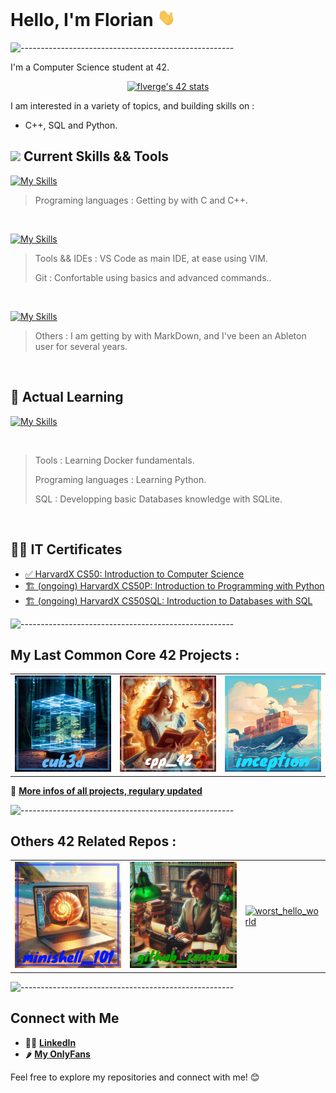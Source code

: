 # Hello, I'm Florian  <img src="https://github.com/maitreverge/maitreverge/blob/master/assets/Hi.gif" width="29px">


![-----------------------------------------------------](https://raw.githubusercontent.com/andreasbm/readme/master/assets/lines/rainbow.png)

I'm a Computer Science student at 42.

<!--- <div align=center>
<a href="https://github.com/Coday-meric/badge42"><img src="https://badge42.coday.fr/api/v2/clppvo4x5190601t6rwfyn6u9/stats?cursusId=21&coalitionId=318" alt="flverge's 42 stats" /></a>
</div> --->

<div align=center>
  <a href="https://github.com/oakoudad/badge42"><img src="https://badge.mediaplus.ma/greenbinary/flverge?1337Badge=off&UM6P=off" alt="flverge's 42 stats" /></a>
</div>



I am interested in a variety of topics, and building skills on : 
- C++, SQL and Python.

## <img src="https://media2.giphy.com/media/QssGEmpkyEOhBCb7e1/giphy.gif?cid=ecf05e47a0n3gi1bfqntqmob8g9aid1oyj2wr3ds3mg700bl&rid=giphy.gif" width ="25">              Current Skills && Tools

[![My Skills](https://skillicons.dev/icons?i=c,cpp)](https://skillicons.dev)
<br>

> Programing languages : Getting by with C and C++.
> 
</br>

[![My Skills](https://skillicons.dev/icons?i=vscode,vim,git)](https://skillicons.dev)
<br>

> Tools && IDEs : VS Code as main IDE, at ease using VIM.
> 
> Git : Confortable using basics and advanced commands..
</br>

[![My Skills](https://skillicons.dev/icons?i=markdown,ableton)](https://skillicons.dev)
<br>

> Others : I am getting by with MarkDown, and I've been an Ableton user for several years.
</br>

## 🧠 Actual Learning

[![My Skills](https://skillicons.dev/icons?i=docker,python,sqlite)](https://skillicons.dev)

<br>

> Tools : Learning Docker fundamentals.
>
> Programing languages : Learning Python.
>
> SQL : Developping basic Databases knowledge with SQLite.

</br>

## 🧑‍🎓 IT Certificates
- [✅ HarvardX CS50: Introduction to Computer Science](https://courses.edx.org/certificates/3c23245bdf0142f3b892530c677d34bb)
- [🏗️ (ongoing) HarvardX CS50P: Introduction to Programming with Python](https://www.edx.org/learn/python/harvard-university-cs50-s-introduction-to-programming-with-python)
- [🏗️ (ongoing) HarvardX CS50SQL: Introduction to Databases with SQL](https://www.edx.org/learn/sql/harvard-university-cs50-s-introduction-to-databases-with-sql)


![-----------------------------------------------------](https://raw.githubusercontent.com/andreasbm/readme/master/assets/lines/rainbow.png)

## My Last Common Core 42 Projects :

<table>
  <tr>
    <td>
      <a href="https://github.com/maitreverge/cub3d">
        <img src="https://github.com/maitreverge/cub3d/blob/master/img/cub3d.png" alt="cub3d" width="100%">
      </a>
    </td>
    <td>
      <a href="https://github.com/maitreverge/cpp_42">
        <img src="https://github.com/maitreverge/cpp_42/blob/master/img/cpp_42.png" alt="cpp_42" width="100%">
      </a>
    </td>
    <td>
      <a href="https://github.com/maitreverge/inception">
        <img src="https://github.com/maitreverge/inception/blob/master/img/inception.png" alt="inception" width="100%">
      </a>
    </td>
  </tr>
</table>


🚀 [**More infos of all projects, regulary updated**](https://github.com/maitreverge/42_projects)

![-----------------------------------------------------](https://raw.githubusercontent.com/andreasbm/readme/master/assets/lines/rainbow.png)

## Others 42 Related Repos :

<table>
  <tr>
    <td>
      <a href="https://github.com/maitreverge/minishell_101">
        <img src="https://github.com/maitreverge/minishell_101/blob/master/img/minishell_101.png" alt="minishell_101" width="100%">
      </a>
    </td>
    <td>
      <a href="https://github.com/maitreverge/github_readme">
        <img src="https://github.com/maitreverge/github_readme/blob/master/img/github.png" alt="github_readme" width="100%">
      </a>
    </td>
    <td>
      <a href="https://github.com/maitreverge/worst_hello_world">
        <img src="https://github.com/maitreverge/worst_hello_world/blob/master/img/whw.png" alt="worst_hello_world" width="100%">
      </a>
    </td>
  </tr>
</table>



![-----------------------------------------------------](https://raw.githubusercontent.com/andreasbm/readme/master/assets/lines/rainbow.png)

## Connect with Me

- 🧑‍💻 [**LinkedIn**](https://www.linkedin.com/in/florianverge)
- 🌶️ [**My OnlyFans**](https://www.youtube.com/watch?v=dQw4w9WgXcQ&autoplay=1)

Feel free to explore my repositories and connect with me! 😊
